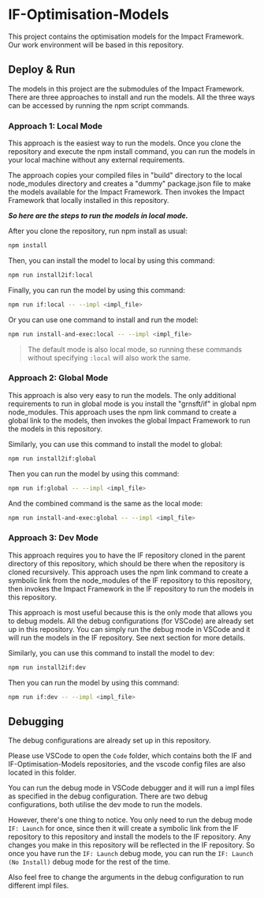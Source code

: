 # IF-Optimisation-Models

This project contains the optimisation models for the Impact Framework. Our work environment will be based in this repository.

## Deploy & Run

The models in this project are the submodules of the Impact Framework. There are three approaches to install and run the models. All the three ways can be accessed by running the npm script commands.

### Approach 1: Local Mode
This approach is the easiest way to run the models. Once you clone the repository and execute the npm install command, you can run the models in your local machine without any external requirements.

The approach copies your compiled files in "build" directory to the local node_modules directory and creates a "dummy" package.json file to make the models available for the Impact Framework. Then invokes the Impact Framework that locally installed in this repository.

***So here are the steps to run the models in local mode.***

After you clone the repository, run npm install as usual:
```bash
npm install
```

Then, you can install the model to local by using this command:
```bash
npm run install2if:local
```

Finally, you can run the model by using this command:
```bash
npm run if:local -- --impl <impl_file>
```

Or you can use one command to install and run the model:
```bash
npm run install-and-exec:local -- --impl <impl_file>
```

> The default mode is also local mode, so running these commands without specifying `:local` will also work the same.

### Approach 2: Global Mode

This approach is also very easy to run the models. The only additional requirements to run in global mode is you install the "grnsft/if" in global npm node_modules. This approach uses the npm link command to create a global link to the models, then invokes the global Impact Framework to run the models in this repository.

Similarly, you can use this command to install the model to global:
```bash
npm run install2if:global
```

Then you can run the model by using this command:
```bash
npm run if:global -- --impl <impl_file>
```

And the combined command is the same as the local mode:
```bash
npm run install-and-exec:global -- --impl <impl_file>
```

### Approach 3: Dev Mode

This approach requires you to have the IF repository cloned in the parent directory of this repository, which should be there when the repository is cloned recursively. This approach uses the npm link command to create a symbolic link from the node_modules of the IF repository to this repository, then invokes the Impact Framework in the IF repository to run the models in this repository.

This approach is most useful because this is the only mode that allows you to debug models. All the debug configurations (for VSCode) are already set up in this repository. You can simply run the debug mode in VSCode and it will run the models in the IF repository. See next section for more details.

Similarly, you can use this command to install the model to dev:
```bash
npm run install2if:dev
```

Then you can run the model by using this command:
```bash
npm run if:dev -- --impl <impl_file>
```

## Debugging

The debug configurations are already set up in this repository.

Please use VSCode to open the `Code` folder, which contains both the IF and IF-Optimisation-Models repositories, and the vscode config files are also located in this folder.

You can run the debug mode in VSCode debugger and it will run a impl files as specified in the debug configuration. There are two debug configurations, both utilise the dev mode to run the models.

However, there's one thing to notice. You only need to run the debug mode `IF: Launch` for once, since then it will create a symbolic link from the IF repository to this repository and install the models to the IF repository. Any changes you make in this repository will be reflected in the IF repository. So once you have run the `IF: Launch` debug mode, you can run the `IF: Launch (No Install)` debug mode for the rest of the time.

Also feel free to change the arguments in the debug configuration to run different impl files.